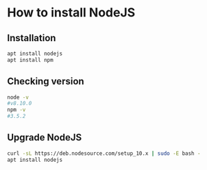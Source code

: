 # How to install NodeJS

## Installation

```bash
apt install nodejs
apt install npm
```

## Checking version

```bash
node -v
#v8.10.0
npm -v
#3.5.2
```

## Upgrade NodeJS

```bash
curl -sL https://deb.nodesource.com/setup_10.x | sudo -E bash -
apt install nodejs
```
